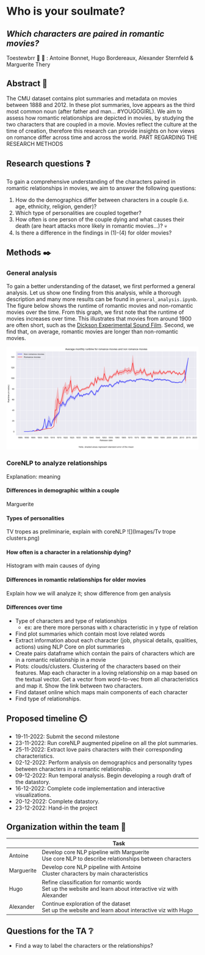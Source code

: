 # Who is your soulmate?
## _Which characters are paired in romantic movies?_
Toestewbrr 🍲 🦶 : Antoine Bonnet, Hugo Bordereaux, Alexander Sternfeld & Marguerite Thery

## Abstract 📰

The CMU dataset contains plot summaries and metadata on movies between 1888 and 2012. In these plot summaries, love appears as the third most common noun (after father and man… #YOUGOGIRL). We aim to assess how romantic relationships are depicted in movies, by studying the two characters that are coupled in a movie. Movies reflect the culture at the time of creation, therefore this research can provide insights on how views on romance differ across time and across the world. PART REGARDING THE RESEARCH METHODS

## Research questions ❓

To gain a comprehensive understanding of the characters paired in romantic relationships in movies, we aim to answer the following questions:

1. How do the demographics differ between characters in a couple (i.e. age, ethnicity, religion, gender)?
2. Which type of personalities are coupled together?
3. How often is one person of the couple dying and what causes their death (are heart attacks more likely in romantic movies...)? 💀
4. Is there a difference in the findings in (1)-(4) for older movies?

## Methods ✒️

### General analysis
To gain a better understanding of the dataset, we first performed a general analysis. Let us show one finding from this analysis, while a thorough description and many more results can be found in `general_analysis.ipynb`. The figure below shows the runtime of romantic movies and non-romantic movies over the time. From this graph, we first note that the runtime of movies increases over time. This illustrates that movies from around 1900 are often short, such as the [Dickson Experimental Sound Film](https://en.wikipedia.org/wiki/The_Dickson_Experimental_Sound_Film). Second, we find that, on average, romantic movies are longer than non-romantic movies.  

![Runtime](Images/Runtime.png)
### CoreNLP to analyze relationships
Explanation: meaning

#### Differences in demographic within a couple
Marguerite

#### Types of personalities
TV tropes as preliminarie, explain with coreNLP
![](Images/Tv trope clusters.png)
#### How often is a character in a relationship dying?
Histogram with main causes of dying

#### Differences in romantic relationships for older movies
Explain how we will analyze it; show difference from gen analysis

#### Differences over time
* Type of characters and type of relationships 
  * ex: are there more personas with x characteristic in y type of relation
* Find plot summaries which contain most love related words 
* Extract information about each character (job, physical details, qualities, actions) using NLP Core on plot summaries 
* Create pairs dataframe which contain the pairs of characters which are in a romantic relationship in a movie 
* Plots: clouds/clusters. Clustering of the characters based on their features. Map each character in a loving relationship on a map based on the textual vector. Get a vector from word-to-vec from all characteristics and map it. Show the link between two characters. 
* Find dataset online which maps main components of each character
* Find type of relationships. 

## Proposed timeline ⏲️
* 19-11-2022: Submit the second milestone
* 23-11-2022: Run coreNLP augmented pipeline on all the plot summaries. 
* 25-11-2022: Extract love pairs characters with their corresponding characteristics. 
* 02-12-2022: Perform analysis on demographics and personality types between characters in a romantic relationship. 
* 09-12-2022: Run temporal analysis. Begin developing a rough draft of the datastory.
* 16-12-2022: Complete code implementation and interactive visualizations. 
* 20-12-2022: Complete datastory. 
* 23-12-2022: Hand-in the project 

## Organization within the team 💪
|            | **Task**                                                                                             |
|------------|------------------------------------------------------------------------------------------------------|
| Antoine | Develop core NLP pipeline with Marguerite <br /> Use core NLP to describe relationships between characters |
| Marguerite | Develop core NLP pipeline with Antoine <br /> Cluster characters by main characteristics                |
| Hugo | Refine classification for romantic words  <br /> Set up the website and learn about interactive viz with Alexander                                         |
| Alexander | Continue exploration of the dataset <br /> Set up the website and learn about interactive viz with Hugo             |

## Questions for the TA ❔
* Find a way to label the characters or the relationships? 

